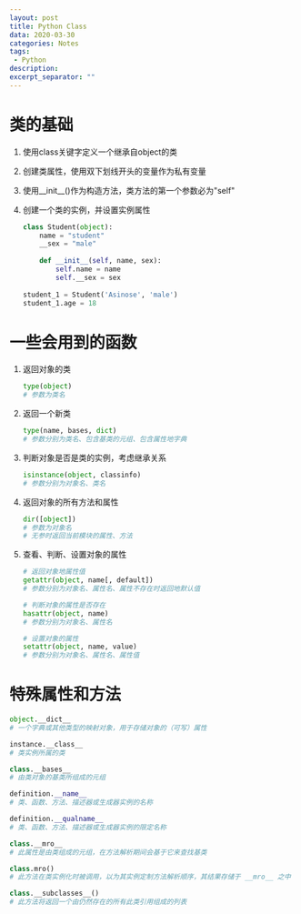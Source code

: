 ```yaml
---
layout: post
title: Python Class
data: 2020-03-30
categories: Notes
tags: 
 - Python
description: 
excerpt_separator: ""
---
```


# 类的基础

1. 使用class关键字定义一个继承自object的类

2. 创建类属性，使用双下划线开头的变量作为私有变量

3. 使用\_\_init\_\_()作为构造方法，类方法的第一个参数必为"self"

4. 创建一个类的实例，并设置实例属性

    ```python
    class Student(object):
        name = "student"
        __sex = "male"
        
        def __init__(self, name, sex):
            self.name = name
            self.__sex = sex
            
    student_1 = Student('Asinose', 'male')
    student_1.age = 18
    ```

# 一些会用到的函数

1. 返回对象的类

   ```python
   type(object)
   # 参数为类名
   ```

2. 返回一个新类

   ```python
   type(name, bases, dict)
   # 参数分别为类名、包含基类的元组、包含属性地字典
   ```

3. 判断对象是否是类的实例，考虑继承关系

   ```python
   isinstance(object, classinfo)
   # 参数分别为对象名、类名
   ```

3. 返回对象的所有方法和属性

    ```python
    dir([object])
    # 参数为对象名
    # 无参时返回当前模块的属性、方法
    ```

5. 查看、判断、设置对象的属性

    ```python
    # 返回对象地属性值
    getattr(object, name[, default])
    # 参数分别为对象名、属性名、属性不存在时返回地默认值
    
    # 判断对象的属性是否存在
    hasattr(object, name)
    # 参数分别为对象名、属性名
    
    # 设置对象的属性
    setattr(object, name, value)
    # 参数分别为对象名、属性名、属性值
    ```

# 特殊属性和方法

```python
object.__dict__
# 一个字典或其他类型的映射对象，用于存储对象的（可写）属性
```

```python
instance.__class__
# 类实例所属的类
```

```python
class.__bases__
# 由类对象的基类所组成的元组
```

```python
definition.__name__
# 类、函数、方法、描述器或生成器实例的名称
```

```python
definition.__qualname__
# 类、函数、方法、描述器或生成器实例的限定名称
```

```python
class.__mro__
# 此属性是由类组成的元组，在方法解析期间会基于它来查找基类
```

```python
class.mro()
# 此方法在类实例化时被调用，以为其实例定制方法解析顺序，其结果存储于 __mro__ 之中
```

```python
class.__subclasses__()
# 此方法将返回一个由仍然存在的所有此类引用组成的列表
```
